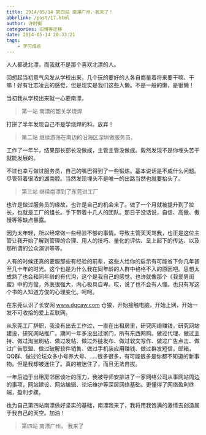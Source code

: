 ```yaml
---
title: 2014/05/14 第四站 南漂广州，我来了！
abbrlink: /post/17.html
author: 许时衡
categories: 旧博客迁移
date: 2014-05-14 20:33:21
tags:
    - 学习成长
---
```


人人都说北漂，而我就不是那个喜欢北漂的人。

回想起当初意气风发从学校出来，几个玩的要好的人各自商量着将来要干嘛、干嘛！好有壮志凌云的感觉，但是现实是我们这些人懒。不是一般的懒，是很懒！

当初我从学校出来就一心要南漂，

> 第一站 南漂的韶关学烧焊

打拼了半年发现自己不是学烧焊的料。放弃！

> 第二站 继续游荡在南边的沿海区深圳做服务员。

工作了一年半，结果部长部长没做成，主管主管没做成。毅然发现不是你埋头苦干就能发展的。

不过也幸亏做过服务员，自己的嘴巴得到了一些锻炼。基本说话是不成什么问题。尽管带着很浓的湖南腔。当然发现埋头不是唯一的出路当然也就要抬头了。

> 第三站 继续南漂到了东莞进工厂

也许是做过服务员的缘故，也许是自己的机会来了。做了一个月就被提升到了拉长，也就是工厂的组长。手下带着十几人的团队。那日子没话说，自信、高傲、傲慢等等缺点暴露。

因为太年轻，所以经常做一些经验不够的事情。导致主管天天骂我，也正是这位主管让我开始了解到管理的合理、用人的技巧、量化的评估、呈上起下的传达、以及那所谓的公众演讲等等。

人有的时候还真的要服那些有经验的前辈，这些人给你的启示有可能省下你几年甚至几十年的时光。这个也是为什么我在同年龄的人群中格格不入的原因吧。思想太成熟了也会和同年龄的有代沟，这个是我自己的感觉。也许就像那个《我爱男闺蜜》中的方俊，外表很强大，内心极具自卑。哎，说了也不会有人懂。也只有写这个书的人知道方俊的心理变化。呵呵。

在东莞认识了长安网 www.dgcaw.com  仓狼，开始接触电脑，开始上网，开始一发不可收拾的爱上互联网。

从东莞工厂辞职，我没有出去工作过，一直在出租房里，研究网络赚钱，研究网站建设，研究网站推广。期间一年多没出过家门，所有东西网购。做过代理、做过主持、做过淘宝刷钻、做过发帖、做过外链发布、做过软文写作、做过广告点击、做过广告联盟、做过破解软件销售、做过手机装应用赚钱、做过群发短信，邮箱，QQ群、做过论坛众多小号养大号、.....很多很多，有可能很多是你都不知道的新事物。但是我却被迷住了。真的被迷住了，而且无法自拔。

一年后迫于出租房邻居谈吐的压力，我被导师安排进了一家网络公司从事网站周边的事项，网站建设、网站编辑、论坛维护等深层网络基础。更懂得了网络盈利终端，盈利步骤。

也为自己第四站南漂做好坚实的基础，南漂我来了，我将用我饱满的激情去创造属于我自己的天空。加油！

> 第四站 南漂广州， 我来了
